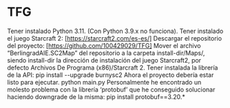 # TFG
Tener instalado Python 3.11. (Con Python 3.9.x no funciona).
Tener instalado el juego Starcraft 2: [https://starcraft2.com/es-es/]
Descargar el repositorio del proyecto: [https://github.com/100429029/TFG]
Mover el archivo “BerlingradAIE.SC2Map” del repositorio a la carpeta install-dir/Maps/, siendo install-dir la dirección de instalación del juego Starcraft2, por defecto Archivos De Programa (x86)/Starcraft 2.
Tener instalada la librería de la API: 
    pip install --upgrade burnysc2
Ahora el proyecto debería estar listo para ejecutar.
    python main.py
Personalmente he encontrado un molesto problema con la librería ‘protobuf’ que he conseguido solucionar haciendo downgrade de la misma:
    pip install protobuf==3.20.*

